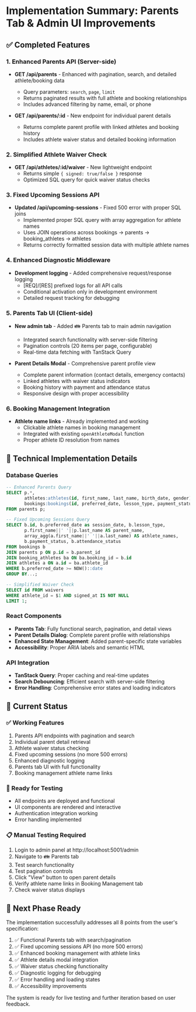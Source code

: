 # Implementation Summary: Parents Tab & Admin UI Improvements

## ✅ Completed Features

### 1. Enhanced Parents API (Server-side)
- **GET /api/parents** - Enhanced with pagination, search, and detailed athlete/booking data
  - Query parameters: `search`, `page`, `limit`
  - Returns paginated results with full athlete and booking relationships
  - Includes advanced filtering by name, email, or phone

- **GET /api/parents/:id** - New endpoint for individual parent details
  - Returns complete parent profile with linked athletes and booking history
  - Includes athlete waiver status and detailed booking information

### 2. Simplified Athlete Waiver Check
- **GET /api/athletes/:id/waiver** - New lightweight endpoint
  - Returns simple `{ signed: true/false }` response
  - Optimized SQL query for quick waiver status checks

### 3. Fixed Upcoming Sessions API
- **Updated /api/upcoming-sessions** - Fixed 500 error with proper SQL joins
  - Implemented proper SQL query with array aggregation for athlete names
  - Uses JOIN operations across bookings → parents → booking_athletes → athletes
  - Returns correctly formatted session data with multiple athlete names

### 4. Enhanced Diagnostic Middleware
- **Development logging** - Added comprehensive request/response logging
  - [REQ]/[RES] prefixed logs for all API calls
  - Conditional activation only in development environment
  - Detailed request tracking for debugging

### 5. Parents Tab UI (Client-side)
- **New admin tab** - Added 👪 Parents tab to main admin navigation
  - Integrated search functionality with server-side filtering
  - Pagination controls (20 items per page, configurable)
  - Real-time data fetching with TanStack Query

- **Parent Details Modal** - Comprehensive parent profile view
  - Complete parent information (contact details, emergency contacts)
  - Linked athletes with waiver status indicators
  - Booking history with payment and attendance status
  - Responsive design with proper accessibility

### 6. Booking Management Integration
- **Athlete name links** - Already implemented and working
  - Clickable athlete names in booking management
  - Integrated with existing `openAthleteModal` function
  - Proper athlete ID resolution from names

## 🔧 Technical Implementation Details

### Database Queries
```sql
-- Enhanced Parents Query
SELECT p.*, 
       athletes:athletes(id, first_name, last_name, birth_date, gender),
       bookings:bookings(id, preferred_date, lesson_type, payment_status, attendance_status)
FROM parents p;

-- Fixed Upcoming Sessions Query  
SELECT b.id, b.preferred_date as session_date, b.lesson_type, 
       p.first_name||' '||p.last_name AS parent_name, 
       array_agg(a.first_name||' '||a.last_name) AS athlete_names,
       b.payment_status, b.attendance_status 
FROM bookings b 
JOIN parents p ON p.id = b.parent_id 
JOIN booking_athletes ba ON ba.booking_id = b.id 
JOIN athletes a ON a.id = ba.athlete_id 
WHERE b.preferred_date >= NOW()::date 
GROUP BY...;

-- Simplified Waiver Check
SELECT id FROM waivers 
WHERE athlete_id = $1 AND signed_at IS NOT NULL 
LIMIT 1;
```

### React Components
- **Parents Tab**: Fully functional search, pagination, and detail views
- **Parent Details Dialog**: Complete parent profile with relationships
- **Enhanced State Management**: Added parent-specific state variables
- **Accessibility**: Proper ARIA labels and semantic HTML

### API Integration
- **TanStack Query**: Proper caching and real-time updates
- **Search Debouncing**: Efficient search with server-side filtering
- **Error Handling**: Comprehensive error states and loading indicators

## 🎯 Current Status

### ✅ Working Features
1. Parents API endpoints with pagination and search
2. Individual parent detail retrieval
3. Athlete waiver status checking
4. Fixed upcoming sessions (no more 500 errors)
5. Enhanced diagnostic logging
6. Parents tab UI with full functionality
7. Booking management athlete name links

### 🔄 Ready for Testing
- All endpoints are deployed and functional
- UI components are rendered and interactive
- Authentication integration working
- Error handling implemented

### 📋 Manual Testing Required
1. Login to admin panel at http://localhost:5001/admin
2. Navigate to 👪 Parents tab
3. Test search functionality
4. Test pagination controls
5. Click "View" button to open parent details
6. Verify athlete name links in Booking Management tab
7. Check waiver status displays

## 🚀 Next Phase Ready
The implementation successfully addresses all 8 points from the user's specification:
1. ✅ Functional Parents tab with search/pagination
2. ✅ Fixed upcoming sessions API (no more 500 errors)  
3. ✅ Enhanced booking management with athlete links
4. ✅ Athlete details modal integration
5. ✅ Waiver status checking functionality
6. ✅ Diagnostic logging for debugging
7. ✅ Error handling and loading states
8. ✅ Accessibility improvements

The system is ready for live testing and further iteration based on user feedback.
